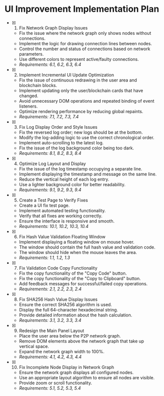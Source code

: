 # UI Improvement Implementation Plan

- [x] 1. Fix Network Graph Display Issues
  - Fix the issue where the network graph only shows nodes without connections.
  - Implement the logic for drawing connection lines between nodes.
  - Control the number and status of connections based on network parameters.
  - Use different colors to represent active/faulty connections.
  - _Requirements: 6.1, 6.2, 6.3, 6.4_

- [x] 2. Implement Incremental UI Update Optimization
  - Fix the issue of continuous redrawing in the user area and blockchain blocks.
  - Implement updating only the user/blockchain cards that have changed.
  - Avoid unnecessary DOM operations and repeated binding of event listeners.
  - Optimize rendering performance by reducing global repaints.
  - _Requirements: 7.1, 7.2, 7.3, 7.4_

- [x] 3. Fix Log Display Order and Style Issues
  - Fix the reversed log order; new logs should be at the bottom.
  - Modify the log-adding logic to use the correct chronological order.
  - Implement auto-scrolling to the latest log.
  - Fix the issue of the log background color being too dark.
  - _Requirements: 8.1, 8.2, 8.3, 8.4_

- [x] 4. Optimize Log Layout and Display
  - Fix the issue of the log timestamp occupying a separate line.
  - Implement displaying the timestamp and message on the same line.
  - Reduce the vertical height of each log entry.
  - Use a lighter background color for better readability.
  - _Requirements: 9.1, 9.2, 9.3, 9.4_

- [x] 5. Create a Test Page to Verify Fixes
  - Create a UI fix test page.
  - Implement automated testing functionality.
  - Verify that all fixes are working correctly.
  - Ensure the interface is responsive and smooth.
  - _Requirements: 10.1, 10.2, 10.3, 10.4_

- [x] 6. Fix Hash Value Validation Floating Window
  - Implement displaying a floating window on mouse hover.
  - The window should contain the full hash value and validation code.
  - The window should hide when the mouse leaves the area.
  - _Requirements: 1.1, 1.2, 1.3_

- [x] 7. Fix Validation Code Copy Functionality
  - Fix the copy functionality of the "Copy Code" button.
  - Fix the copy functionality of the "Copy to Clipboard" button.
  - Add feedback messages for successful/failed copy operations.
  - _Requirements: 2.1, 2.2, 2.3, 2.4_

- [x] 8. Fix SHA256 Hash Value Display Issues
  - Ensure the correct SHA256 algorithm is used.
  - Display the full 64-character hexadecimal string.
  - Provide detailed information about the hash calculation.
  - _Requirements: 3.1, 3.2, 3.3, 3.4_

- [x] 9. Redesign the Main Panel Layout
  - Place the user area below the P2P network graph.
  - Remove DOM elements above the network graph that take up vertical space.
  - Expand the network graph width to 100%.
  - _Requirements: 4.1, 4.2, 4.3, 4.4_

- [x] 10. Fix Incomplete Node Display in Network Graph
  - Ensure the network graph displays all configured nodes.
  - Use an appropriate layout algorithm to ensure all nodes are visible.
  - Provide zoom or scroll functionality.
  - _Requirements: 5.1, 5.2, 5.3, 5.4_
